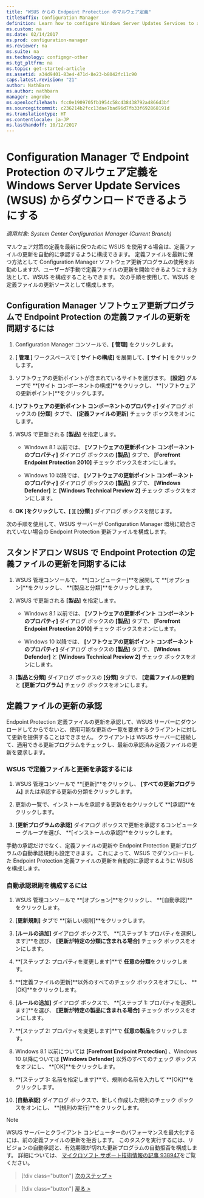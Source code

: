 ```yaml
---
title: "WSUS からの Endpoint Protection のマルウェア定義"
titleSuffix: Configuration Manager
definition: Learn how to configure Windows Server Updates Services to auto-approve definition updates.
ms.custom: na
ms.date: 02/14/2017
ms.prod: configuration-manager
ms.reviewer: na
ms.suite: na
ms.technology: configmgr-other
ms.tgt_pltfrm: na
ms.topic: get-started-article
ms.assetid: a34d9401-83e4-471d-8e23-b8042fc11c90
caps.latest.revision: "21"
author: NathBarn
ms.author: nathbarn
manager: angrobe
ms.openlocfilehash: fcc0e1909705fb1954c58c438438792a4866d3bf
ms.sourcegitcommit: c236214b2fcc13dae7bad96d7fb33f692868191d
ms.translationtype: HT
ms.contentlocale: ja-JP
ms.lasthandoff: 10/12/2017
---
```

# <a name="enable-endpoint-protection-malware-definitions-to-download-from-windows-server-update-services-wsus-for-configuration-manager"></a>Configuration Manager で Endpoint Protection のマルウェア定義を Windows Server Update Services (WSUS) からダウンロードできるようにする

*適用対象: System Center Configuration Manager (Current Branch)*

 マルウェア対策の定義を最新に保つために WSUS を使用する場合は、定義ファイルの更新を自動的に承認するように構成できます。 定義ファイルを最新に保つ方法として Configuration Manager ソフトウェア更新プログラムの使用をお勧めしますが、ユーザーが手動で定義ファイルの更新を開始できるようにする方法として、WSUS を構成することもできます。 次の手順を使用して、WSUS を定義ファイルの更新ソースとして構成します。

## <a name="to-synchronize-endpoint-protection-definition-updates-in-configuration-manager-software-updates"></a>Configuration Manager ソフトウェア更新プログラムで Endpoint Protection の定義ファイルの更新を同期するには

1.  Configuration Manager コンソールで、**[ 管理]** をクリックします。

2.  **[ 管理 ]** ワークスペースで **[ サイトの構成]** を展開して、**[ サイト]** をクリックします。

3.  ソフトウェアの更新ポイントが含まれているサイトを選びます。 **[設定]** グループで **[サイト コンポーネントの構成]**をクリックし、 **[ソフトウェアの更新ポイント]**をクリックします。

4.  **[ソフトウェアの更新ポイント コンポーネントのプロパティ]** ダイアログ ボックスの **[分類]** タブで、 **[定義ファイルの更新]** チェック ボックスをオンにします。

5.  WSUS で更新される **[製品]** を指定します。

    -   Windows 8.1 以前では、 **[ソフトウェアの更新ポイント コンポーネントのプロパティ]** ダイアログ ボックスの **[製品]** タブで、 **[Forefront Endpoint Protection 2010]** チェック ボックスをオンにします。

    -   Windows 10 以降では、 **[ソフトウェアの更新ポイント コンポーネントのプロパティ]** ダイアログ ボックスの **[製品]** タブで、 **[Windows Defender]** と **[Windows Technical Preview 2]** チェック ボックスをオンにします。

6.  **OK ]**をクリックして、[ ]**[  [分類 ]** ダイアログ ボックスを閉じます。

 次の手順を使用して、WSUS サーバーが Configuration Manager 環境に統合されていない場合の Endpoint Protection 更新ファイルを構成します。

## <a name="to-synchronize-endpoint-protection-definition-updates-in-standalone-wsus"></a>スタンドアロン WSUS で Endpoint Protection の定義ファイルの更新を同期するには

1.  WSUS 管理コンソールで、 **[コンピューター]**を展開して **[オプション]**をクリックし、 **[製品と分類]**をクリックします。

2.  WSUS で更新される **[製品]** を指定します。

    -   Windows 8.1 以前では、 **[ソフトウェアの更新ポイント コンポーネントのプロパティ]** ダイアログ ボックスの **[製品]** タブで、 **[Forefront Endpoint Protection 2010]** チェック ボックスをオンにします。

    -   Windows 10 以降では、 **[ソフトウェアの更新ポイント コンポーネントのプロパティ]** ダイアログ ボックスの **[製品]** タブで、 **[Windows Defender]** と **[Windows Technical Preview 2]** チェック ボックスをオンにします。

3.  **[製品と分類]** ダイアログ ボックスの **[分類]** タブで、 **[定義ファイルの更新]** と **[更新プログラム]** チェック ボックスをオンにします。

## <a name="approving-definition-updates"></a>定義ファイルの更新の承認
 Endpoint Protection 定義ファイルの更新を承認して、WSUS サーバーにダウンロードしてからでないと、使用可能な更新の一覧を要求するクライアントに対して更新を提供することはできません。 クライアントは WSUS サーバーに接続して、適用できる更新プログラムをチェックし、最新の承認済み定義ファイルの更新を要求します。

### <a name="to-approve-definitions-and-updates-in-wsus"></a>WSUS で定義ファイルと更新を承認するには

1.  WSUS 管理コンソールで **[更新]**をクリックし、 **[すべての更新プログラム]** または承認する更新の分類をクリックします。

2.  更新の一覧で、インストールを承認する更新を右クリックして **[承認]**をクリックします。

3.  **[更新プログラムの承認]** ダイアログ ボックスで更新を承認するコンピューター グループを選び、 **[インストールの承認]**をクリックします。

 手動の承認だけでなく、定義ファイルの更新や Endpoint Protection 更新プログラムの自動承認規則も設定できます。 これによって、WSUS でダウンロードした Endpoint Protection 定義ファイルの更新を自動的に承認するように WSUS を構成します。

### <a name="to-configure-an-automatic-approval-rule"></a>自動承認規則を構成するには

1.  WSUS 管理コンソールで **[オプション]**をクリックし、 **[自動承認]**をクリックします。

2.  **[更新規則]** タブで **[新しい規則]**をクリックします。

3.  **[ルールの追加]** ダイアログ ボックスで、 **[ステップ 1: プロパティを選択します]**を選び、 **[更新が特定の分類に含まれる場合]** チェック ボックスをオンにします。

4.  **[ステップ 2: プロパティを変更します]**で **任意の分類**をクリックします。

5.  **[定義ファイルの更新]**以外のすべてのチェック ボックスをオフにし、 **[OK]**をクリックします。

6.  **[ルールの追加]** ダイアログ ボックスで、 **[ステップ 1: プロパティを選択します]**を選び、 **[更新が特定の製品に含まれる場合]** チェック ボックスをオンにします。

7.  **[ステップ 2: プロパティを変更します]**で **任意の製品**をクリックします。

8.  Windows 8.1 以前については **[Forefront Endpoint Protection]** 、Windows 10 以降については **[Windows Defender]** 以外のすべてのチェック ボックスをオフにし、 **[OK]**をクリックします。

9. **[ステップ 3: 名前を指定します]**で、規則の名前を入力して **[OK]**をクリックします。

10. **[自動承認]** ダイアログ ボックスで、新しく作成した規則のチェック ボックスをオンにし、 **[規則の実行]**をクリックします。

> [!NOTE]
>  WSUS サーバーとクライアント コンピューターのパフォーマンスを最大化するには、前の定義ファイルの更新を拒否します。 このタスクを実行するには、リビジョンの自動承認と、有効期限が切れた更新プログラムの自動拒否を構成します。 詳細については、 [マイクロソフト サポート技術情報の記事 938947](http://go.microsoft.com/fwlink/p/?LinkId=204078)をご覧ください。

> [!div class="button"]
[次のステップ >](endpoint-antimalware-policies.md)

> [!div class="button"]
[戻る >](endpoint-configure-alerts.md)
